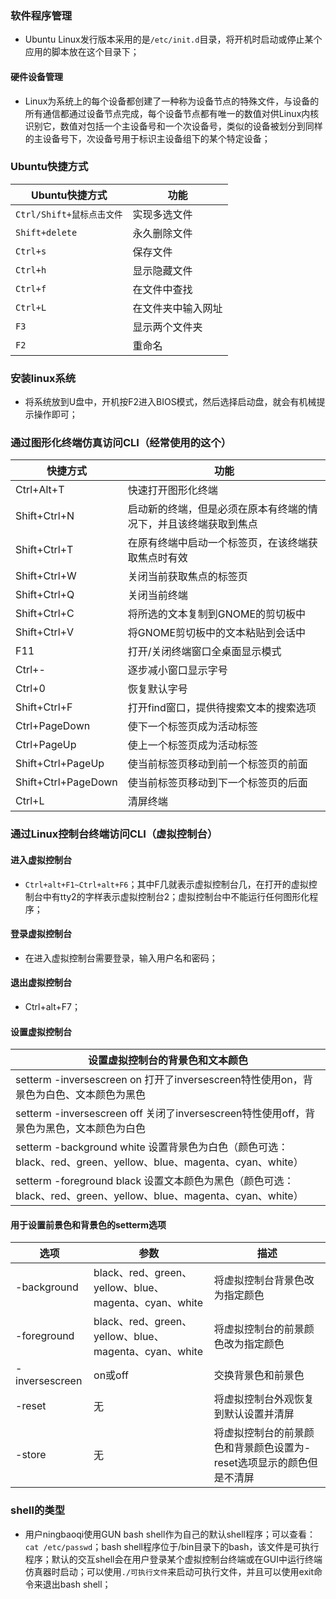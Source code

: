### 软件程序管理
+ Ubuntu Linux发行版本采用的是`/etc/init.d`目录，将开机时启动或停止某个应用的脚本放在这个目录下；
#### 硬件设备管理
+ Linux为系统上的每个设备都创建了一种称为设备节点的特殊文件，与设备的所有通信都通过设备节点完成，每个设备节点都有唯一的数值对供Linux内核识别它，数值对包括一个主设备号和一个次设备号，类似的设备被划分到同样的主设备号下，次设备号用于标识主设备组下的某个特定设备；
### Ubuntu快捷方式

|Ubuntu快捷方式|功能|
|------|------|
|`Ctrl/Shift+鼠标点击文件`|实现多选文件|
|`Shift+delete`|永久删除文件|
|`Ctrl+s`|保存文件|
|`Ctrl+h`|显示隐藏文件|
|`Ctrl+f`|在文件中查找|
|`Ctrl+L` |在文件夹中输入网址|
|`F3`|显示两个文件夹|
|`F2`|重命名|

### 安装linux系统
+ 将系统放到U盘中，开机按F2进入BIOS模式，然后选择启动盘，就会有机械提示操作即可；
### 通过图形化终端仿真访问CLI（经常使用的这个）

|快捷方式|功能|
|------|------|
|Ctrl+Alt+T|快速打开图形化终端|
|Shift+Ctrl+N|启动新的终端，但是必须在原本有终端的情况下，并且该终端获取到焦点|
|Shift+Ctrl+T|在原有终端中启动一个标签页，在该终端获取焦点时有效|
|Shift+Ctrl+W|关闭当前获取焦点的标签页|
|Shift+Ctrl+Q|关闭当前终端|
|Shift+Ctrl+C|将所选的文本复制到GNOME的剪切板中|
|Shift+Ctrl+V|将GNOME剪切板中的文本粘贴到会话中|
|F11|打开/关闭终端窗口全桌面显示模式|
|Ctrl+-|逐步减小窗口显示字号|
|Ctrl+0|恢复默认字号|
|Shift+Ctrl+F|打开find窗口，提供待搜索文本的搜索选项|
|Ctrl+PageDown|使下一个标签页成为活动标签|
|Ctrl+PageUp|使上一个标签页成为活动标签|
|Shift+Ctrl+PageUp|使当前标签页移动到前一个标签页的前面|
|Shift+Ctrl+PageDown|使当前标签页移动到下一个标签页的后面|
|Ctrl+L|清屏终端|

### 通过Linux控制台终端访问CLI（虚拟控制台）
#### 进入虚拟控制台
+ `Ctrl+alt+F1~Ctrl+alt+F6`；其中F几就表示虚拟控制台几，在打开的虚拟控制台中有tty2的字样表示虚拟控制台2；虚拟控制台中不能运行任何图形化程序；
#### 登录虚拟控制台
+ 在进入虚拟控制台需要登录，输入用户名和密码；
#### 退出虚拟控制台
+ Ctrl+alt+F7；
#### 设置虚拟控制台

|设置虚拟控制台的背景色和文本颜色|
|------|
|setterm -inversescreen on 打开了inversescreen特性使用on，背景色为白色、文本颜色为黑色|
|setterm -inversescreen off 关闭了inversescreen特性使用off，背景色为黑色，文本颜色为白色|
|setterm -background white 设置背景色为白色（颜色可选：black、red、green、yellow、blue、magenta、cyan、white）|
|setterm -foreground black 设置文本颜色为黑色（颜色可选：black、red、green、yellow、blue、magenta、cyan、white）|

#### 用于设置前景色和背景色的setterm选项

|选项|参数|描述|
|------|------|------|
|-background|black、red、green、yellow、blue、magenta、cyan、white|将虚拟控制台背景色改为指定颜色|
|-foreground|black、red、green、yellow、blue、magenta、cyan、white|将虚拟控制台的前景颜色改为指定颜色|
|-inversescreen|on或off|交换背景色和前景色|
|-reset|无|将虚拟控制台外观恢复到默认设置并清屏|
|-store|无|将虚拟控制台的前景颜色和背景颜色设置为-reset选项显示的颜色但是不清屏|

### shell的类型
+ 用户ningbaoqi使用GUN bash shell作为自己的默认shell程序；可以查看：`cat /etc/passwd`；bash shell程序位于/bin目录下的bash，该文件是可执行程序；默认的交互shell会在用户登录某个虚拟控制台终端或在GUI中运行终端仿真器时启动；可以使用`./可执行文件`来启动可执行文件，并且可以使用exit命令来退出bash shell；
